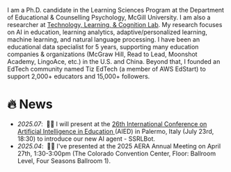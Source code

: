 I am a Ph.D. candidate in the Learning Sciences Program at the Department of Educational & Counselling Psychology, McGill University. I am also a researcher at <a href='https://tlclab.owlstown.net'>Technology, Learning, & Cognition Lab</a>. My research focuses on AI in education, learning analytics, adaptive/personalized learning, machine learning, and natural language processing. I have been an educational data specialist for 5 years, supporting many education companies & organizations (McGraw Hill, Read to Lead, Moonshot Academy, LingoAce, etc.) in the U.S. and China. Beyond that, I founded an EdTech community named Tiz EdTech (a member of AWS EdStart) to support 2,000+ educators and 15,000+ followers. 

# 🔥 News
- *2025.07*: &nbsp;🤖🤖 I will present at the <a href='https://aied2025.itd.cnr.it'> 26th International Conference on Artificial Intelligence in Education </a>(AIED) in Palermo, Italy (July 23rd, 18:30) to introduce our new AI agent - SSRLBot.
- *2025.04*: &nbsp;🎉🎉 I've presented at the 2025 AERA Annual Meeting on April 27th, 1:30-3:00pm (The Colorado Convention Center, Floor: Ballroom Level, Four Seasons Ballroom 1). 
